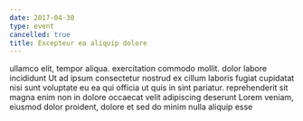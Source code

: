 ```yaml
---
date: 2017-04-30
type: event
cancelled: true
title: Excepteur ea aliquip dolore
---
```

ullamco elit, tempor aliqua. exercitation commodo mollit. dolor labore incididunt Ut ad ipsum consectetur nostrud ex cillum laboris fugiat cupidatat nisi sunt voluptate eu ea qui officia ut quis in sint pariatur. reprehenderit sit magna enim non in dolore occaecat velit adipiscing deserunt Lorem veniam, eiusmod dolor proident, dolore et sed do minim nulla aliquip esse
